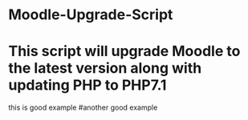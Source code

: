 # Moodle-Upgrade-Script
# This script will upgrade Moodle to the latest version along with updating PHP to PHP7.1
this is good example
#another good example
